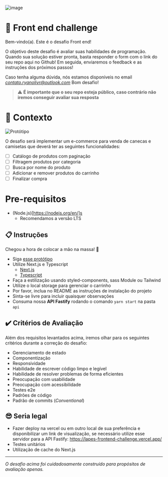 ![image](https://user-images.githubusercontent.com/67487494/249557127-fadba69b-3f2f-440d-a695-77b756033884.png)


# 🚀 Front end challenge

Bem-vindo(a). Este é o desafio Front end!

O objetivo deste desafio é avaliar suas habilidades de programação.
Quando sua solução estiver pronta, basta responder o form com o link do seu repo aqui no Github!
Em seguida, enviaremos o feedback e as instruções dos próximos passos!

Caso tenha alguma dúvida, nós estamos disponíveis no email *contato.ryanolivr@outlook.com*
Bom desafio!

> ⚠️ **É importante que o seu repo esteja público, caso contrário não iremos conseguir avaliar sua resposta**

# 🧠 Contexto

![Protótipo](https://storage.googleapis.com/xesque-dev/challenge-images/prototipo.png?42)

O desafio será implementar um e-commerce para venda de canecas e camisetas que deverá ter as seguintes funcionalidades:
- [ ] Catálogo de produtos com paginação
- [ ] Filtragem produtos por categoria
- [ ] Busca por nome do produto
- [ ] Adicionar e remover produtos do carrinho
- [ ] Finalizar compra

# Pre-requisitos
- (Node.js)[https://nodejs.org/en/]s
  - Recomendamos a versão LTS

## 📋 Instruções

Chegou a hora de colocar a mão na massa! 🎉

- Siga [esse protótipo](https://www.figma.com/file/rET9F2CeUEJdiVN7JRu993/E-commerce---capputeeno?node-id=680%3A6449)
- Utilize Next.js e Typescript
  - [Next.js](https://nextjs.org/docs/getting-started)
  - [Typescript](https://www.typescriptlang.org/docs/handbook/typescript-in-5-minutes.html)
- Faça a estilização usando styled-components, sass Module ou Tailwind
- Utilize o local storage para gerenciar o carrinho
- Por favor, inclua no README as instruções de instalação do projeto
- Sinta-se livre para incluir quaisquer observações
- Consuma nossa **API Fastify** rodando o comando `yarn start` na pasta `api`

## ✔️ Critérios de Avaliação

Além dos requisitos levantados acima, iremos olhar para os seguintes critérios durante a correção do desafio:

- Gerenciamento de estado
- Componentização
- Responsividade
- Habilidade de escrever código limpo e legível
- Habilidade de resolver problemas de forma eficientes
- Preocupação com usabilidade
- Preocupação com acessibilidade
- Testes e2e
- Padrões de código
- Padrão de commits (_Conventional_)

## 😎 Seria legal
- Fazer deploy na vercel ou em outro local de sua preferência e disponibilizar um link de visualização, se necessário utilize esse servidor para a API Fastify:  https://lapes-frontend-challenge.vercel.app/
- Testes unitários
- Utilização de cache do Next.js

---

_O desafio acima foi cuidadosamente construído para propósitos de avaliação apenas._

